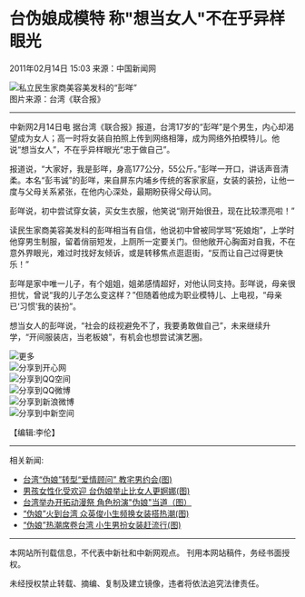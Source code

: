 # 台伪娘成模特 称"想当女人"不在乎异样眼光

2011年02月14日 15:03 来源：中国新闻网  

![私立民生家商美容美发科的“彭咩”](http://www.chinanews.com/fileftp/2010/04/2010-04-23/U76P4T47D13180F981DT20100423110629.jpg)  
图片来源：台湾《联合报》

---

中新网2月14日电 据台湾《联合报》报道，台湾17岁的“彭咩”是个男生，内心却渴望成为女人；高一时将女装自拍照上传到网络相簿，成为网络外拍模特儿。他说“想当女人”，不在乎异样眼光“忠于做自己”。

报道说，“大家好，我是彭咩，身高177公分，55公斤。”彭咩一开口，讲话声音清柔。本名“彭韦诚”的彭咩，来自屏东内埔乡传统的客家家庭，女装的装扮，让他一度与父母关系紧张，在他内心深处，最期盼获得父母认同。

彭咩说，初中尝试穿女装，买女生衣服，他笑说“刚开始很丑，现在比较漂亮啦！”

读民生家商美容美发科的彭咩相当有自信，他说初中曾被同学骂“死娘炮”，上学时他穿男生制服，留着俏丽短发，上厕所一定要关门。但他敞开心胸面对自我，不在意外界眼光，难过时找好友倾诉，或是转移焦点逛逛街，“反而让自己过得更快乐！”

彭咩是家中唯一儿子，有个姐姐，姐弟感情超好，对他认同支持。彭咩说，母亲很担忧，曾说“我的儿子怎么变这样？”但随着他成为职业模特儿、上电视，“母亲已‘习惯’我的装扮”。

想当女人的彭咩说，“社会的歧视避免不了，我要勇敢做自己”，未来继续升学，“开间服装店，当老板娘”，有机会也想尝试演艺圈。

![更多](http://www.chinanews.com/fileftp/2010/10/2010-10-20/U76P4T47D15735F979DT20101021094436.jpg)  
![分享到开心网](http://www.chinanews.com/fileftp/2010/10/2010-10-20/U76P4T47D15735F980DT20101021094436.jpg)  
![分享到QQ空间](http://www.chinanews.com/fileftp/2010/10/2010-10-20/U76P4T47D15735F978DT20101021094436.gif)  
![分享到QQ微博](http://www.chinanews.com/fileftp/2010/12/2010-12-21/U76P4T47D16927F979DT20101221160300.jpg)  
![分享到新浪微博](http://www.chinanews.com/fileftp/2010/10/2010-10-20/U76P4T47D15735F976DT20101021094436.gif)  
![分享到中新空间](http://www.chinanews.com/fileftp/2010/10/2010-10-20/U76P4T47D15735F981DT20101021094436.jpg)

【编辑:李伦】

---

相关新闻:

- [台湾“伪娘”转型“爱情顾问” 教宅男约会(图)](http://www.chinanews.com/tw/2010/11-19/2667004.shtml)
- [男孩女性化受欢迎 台伪娘举止比女人更婀娜(图)](http://www.chinanews.com/tw/2010/11-05/2636219.shtml)
- [台湾举办开拓动漫祭 角色扮演"伪娘"当道（图）](http://www.chinanews.com/tw/2010/07-26/2424785.shtml)
- [“伪娘”火到台湾 众英俊小生频换女装搭热潮(图)](http://www.chinanews.com/yl/news/2010/05-25/2302087.shtml)
- [“伪娘”热潮席卷台湾 小生男扮女装赶流行(图)](http://www.chinanews.com/tw/news/2010/05-25/2301840.shtml)

---
本网站所刊载信息，不代表中新社和中新网观点。 刊用本网站稿件，务经书面授权。

未经授权禁止转载、摘编、复制及建立镜像，违者将依法追究法律责任。
<!-- tcd_original_link https://www.chinanews.com.cn/tw/2011/02-14/2841993.shtml -->
